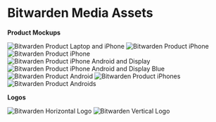 # Bitwarden Media Assets

**Product Mockups**

![Bitwarden Product Laptop and iPhone](/media-assets/Bitwarden-laptop-iphone.png)
![Bitwarden Product iPhone](/media-assets/Bitwarden-iphone.png)
![Bitwarden Product iPhone](/media-assets/Bitwarden-iphone-turned.png)
![Bitwarden Product iPhone Android and Display](/media-assets/Bitwarden-iphone-android-display.png)
![Bitwarden Product iPhone Android and Display Blue](/media-assets/Bitwarden-iphone-android-display-blue.png)
![Bitwarden Product Android](/media-assets/Bitwarden-android.png)
![Bitwarden Product iPhones](/media-assets/Bitwarden-3-iphones.png.png)
![Bitwarden Product Androids](/media-assets/Bitwarden-2-androids.png)



**Logos**

![Bitwarden Horizontal Logo](/media-assets/Bitwarden_logo_vertical_blue_RGB.png)
![Bitwarden Vertical Logo](/media-assets/Bitwarden_Identity_horizontal_Blue_RGB.png)